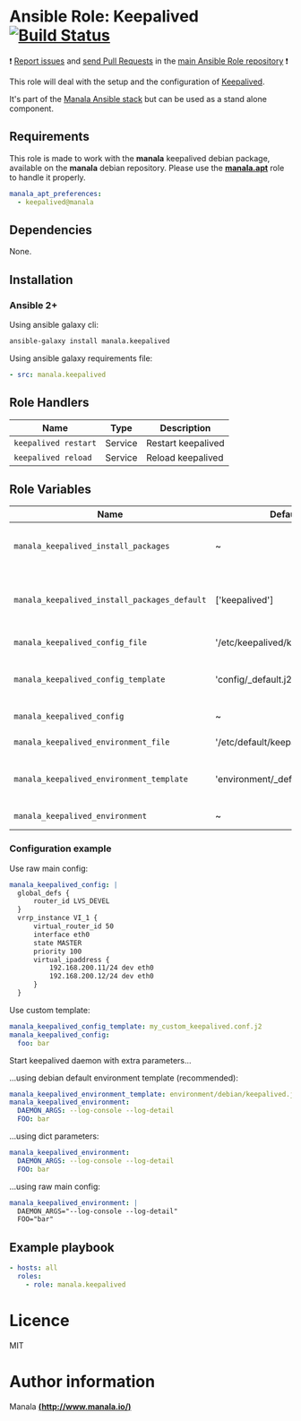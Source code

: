 # Ansible Role: Keepalived [![Build Status](https://travis-ci.org/manala/ansible-role-keepalived.svg?branch=master)](https://travis-ci.org/manala/ansible-role-keepalived)

:exclamation: [Report issues](https://github.com/manala/ansible-roles/issues) and [send Pull Requests](https://github.com/manala/ansible-roles/pulls) in the [main Ansible Role repository](https://github.com/manala/ansible-roles) :exclamation:

This role will deal with the setup and the configuration of [Keepalived](http://www.keepalived.org/).

It's part of the [Manala Ansible stack](http://www.manala.io) but can be used as a stand alone component.

## Requirements

This role is made to work with the __manala__ keepalived debian package, available on the __manala__ debian repository. Please use the [**manala.apt**](https://galaxy.ansible.com/manala/apt/) role to handle it properly.

```yaml
manala_apt_preferences:
  - keepalived@manala
```

## Dependencies

None.

## Installation

### Ansible 2+

Using ansible galaxy cli:

```bash
ansible-galaxy install manala.keepalived
```

Using ansible galaxy requirements file:

```yaml
- src: manala.keepalived
```

## Role Handlers

| Name                 | Type    | Description            |
| -------------------- | ------- | ---------------------- |
| `keepalived restart` | Service | Restart keepalived     |
| `keepalived reload`  | Service | Reload keepalived      |

## Role Variables

| Name                                         | Default                           | Type         | Description                                       |
| -------------------------------------------- | --------------------------------- | ------------ | ------------------------------------------------- |
| `manala_keepalived_install_packages`         | ~                                 | Array        | Dependency packages to install directives         |
| `manala_keepalived_install_packages_default` | ['keepalived']                    | Array        | Default dependency packages to install directives |
| `manala_keepalived_config_file`              | '/etc/keepalived/keepalived.conf' | Array        | Configuration file path                           |
| `manala_keepalived_config_template`          | 'config/_default.j2'              | String       | Configuration base template path                  |
| `manala_keepalived_config`                   | ~                                 | Array/String | Configuration directives                          |
| `manala_keepalived_environment_file`         | '/etc/default/keepalived'         | Array        | Environment file path                             |
| `manala_keepalived_environment_template`     | 'environment/_default.j2'         | String       | Environment base template path                    |
| `manala_keepalived_environment`              | ~                                 | Array/String | Environment directives                            |

### Configuration example

Use raw main config:
```yaml
manala_keepalived_config: |
  global_defs {
      router_id LVS_DEVEL
  }
  vrrp_instance VI_1 {
      virtual_router_id 50
      interface eth0
      state MASTER
      priority 100
      virtual_ipaddress {
          192.168.200.11/24 dev eth0
          192.168.200.12/24 dev eth0
      }
  }
```

Use custom template:
```yaml
manala_keepalived_config_template: my_custom_keepalived.conf.j2
manala_keepalived_config:
  foo: bar
```

Start keepalived daemon with extra parameters...

...using debian default environment template (recommended):
```yaml
manala_keepalived_environment_template: environment/debian/keepalived.j2
manala_keepalived_environment:
  DAEMON_ARGS: --log-console --log-detail
  FOO: bar
```

...using dict parameters:
```yaml
manala_keepalived_environment:
  DAEMON_ARGS: --log-console --log-detail
  FOO: bar
```

...using raw main config:
```yaml
manala_keepalived_environment: |
  DAEMON_ARGS="--log-console --log-detail"
  FOO="bar"
```

## Example playbook

```yaml
- hosts: all
  roles:
    - role: manala.keepalived
```

# Licence

MIT

# Author information

Manala [**(http://www.manala.io/)**](http://www.manala.io)
